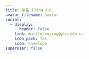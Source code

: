```yaml
---
title: 徐晶 (Jing Xu)
avatar_filename: avatar
social:
  - display:
      header: false
    link: mailto:xujing@ytu.edu.cn
    icon_pack: fas
    icon: envelope
superuser: false
---
```

